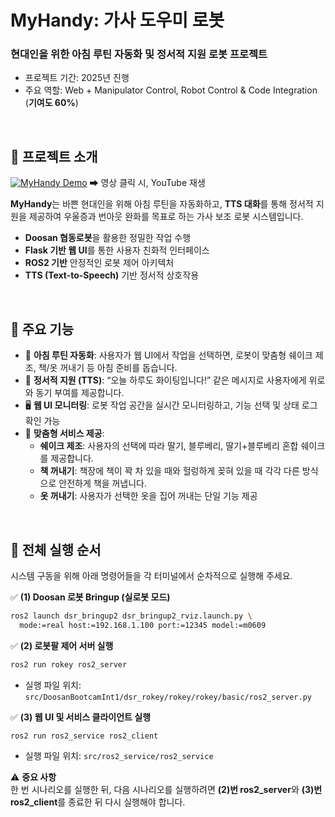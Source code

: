 # MyHandy: 가사 도우미 로봇

### 현대인을 위한 아침 루틴 자동화 및 정서적 지원 로봇 프로젝트
- 프로젝트 기간: 2025년 진행  
- 주요 역할: Web + Manipulator Control, Robot Control & Code Integration (**기여도 60%**)

<br>

## 🎥 프로젝트 소개  
[![MyHandy Demo](https://img.youtube.com/vi/dJ__a5zE24s/0.jpg)](https://youtu.be/dJ__a5zE24s)
➡ 영상 클릭 시, YouTube 재생  

**MyHandy**는 바쁜 현대인을 위해 아침 루틴을 자동화하고, **TTS 대화**를 통해 정서적 지원을 제공하여 우울증과 번아웃 완화를 목표로 하는 가사 보조 로봇 시스템입니다.  

- **Doosan 협동로봇**을 활용한 정밀한 작업 수행  
- **Flask 기반 웹 UI**를 통한 사용자 친화적 인터페이스  
- **ROS2 기반** 안정적인 로봇 제어 아키텍처  
- **TTS (Text-to-Speech)** 기반 정서적 상호작용  

<br>

## 🔧 주요 기능
- 🤖 **아침 루틴 자동화**: 사용자가 웹 UI에서 작업을 선택하면, 로봇이 맞춤형 쉐이크 제조, 책/옷 꺼내기 등 아침 준비를 돕습니다.  
- 💬 **정서적 지원 (TTS)**: “오늘 하루도 화이팅입니다!” 같은 메시지로 사용자에게 위로와 동기 부여를 제공합니다.  
- 🖥️ **웹 UI 모니터링**: 로봇 작업 공간을 실시간 모니터링하고, 기능 선택 및 상태 로그 확인 가능  
- 🥤 **맞춤형 서비스 제공**:  
  - **쉐이크 제조**: 사용자의 선택에 따라 딸기, 블루베리, 딸기+블루베리 혼합 쉐이크를 제공합니다.  
  - **책 꺼내기**: 책장에 책이 꽉 차 있을 때와 헐렁하게 꽂혀 있을 때 각각 다른 방식으로 안전하게 책을 꺼냅니다.  
  - **옷 꺼내기**: 사용자가 선택한 옷을 집어 꺼내는 단일 기능 제공  

<br>

## 🚀 전체 실행 순서

시스템 구동을 위해 아래 명령어들을 각 터미널에서 순차적으로 실행해 주세요.

✅ **(1) Doosan 로봇 Bringup (실로봇 모드)**
```bash
ros2 launch dsr_bringup2 dsr_bringup2_rviz.launch.py \
  mode:=real host:=192.168.1.100 port:=12345 model:=m0609
```

✅ **(2) 로봇팔 제어 서버 실행**
```bash
ros2 run rokey ros2_server
```
* 실행 파일 위치: `src/DoosanBootcamInt1/dsr_rokey/rokey/rokey/basic/ros2_server.py`

✅ **(3) 웹 UI 및 서비스 클라이언트 실행**
```bash
ros2 run ros2_service ros2_client
```
* 실행 파일 위치: `src/ros2_service/ros2_service`

⚠️ **중요 사항**  
한 번 시나리오를 실행한 뒤, 다음 시나리오를 실행하려면 **(2)번 ros2_server**와 **(3)번 ros2_client**를 종료한 뒤 다시 실행해야 합니다.
